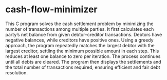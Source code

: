 # cash-flow-minimizer
This C program solves the cash settlement problem by minimizing the number of transactions among multiple parties. It first calculates each party’s net balance from given debtor–creditor transactions. Debtors have negative balances, while creditors have positive ones. Using a greedy approach, the program repeatedly matches the largest debtor with the largest creditor, settling the minimum possible amount in each step. This reduces at least one balance to zero per iteration. The process continues until all debts are cleared. The program then displays the settlements and the total number of transactions required, ensuring efficient and fair debt resolution.
